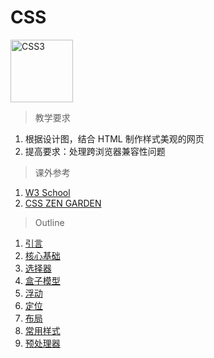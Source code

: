 # CSS

<img src="..image/css/logo_css3.png" title="CSS3" width="100">

> 教学要求

1. 根据设计图，结合 HTML 制作样式美观的网页
2. 提高要求：处理跨浏览器兼容性问题

> 课外参考

1. [W3 School](http://www.w3schools.com/css/default.asp)
2. [CSS ZEN GARDEN](http://csszengarden.com/)

> Outline

1. [引言](intro.md)
2. [核心基础](basic.md)
3. [选择器](selector.md)
4. [盒子模型](box_model.md)
5. [浮动](float.md)
6. [定位](position.md)
7. [布局](layout.md)
8. [常用样式](style.md)
9. [预处理器](preprocessor.md)